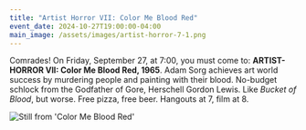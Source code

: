 ```yaml
---
title: "Artist Horror VII: Color Me Blood Red"
event_date: 2024-10-27T19:00:00-04:00
main_image: /assets/images/artist-horror-7-1.png
---
```


Comrades! On Friday, September 27, at 7:00, you must come to: **ARTIST-HORROR
VII: Color Me Blood Red, 1965**. Adam Sorg achieves art world success by
murdering people and painting with their blood. No-budget schlock from the
Godfather of Gore, Herschell Gordon Lewis. Like *Bucket of Blood*, but worse.
Free pizza, free beer. Hangouts at 7, film at 8.

<img src="{{ site.baseurl }}/assets/images/artist-horror-7-2.jpg" alt="Still from 'Color Me Blood Red'" />

